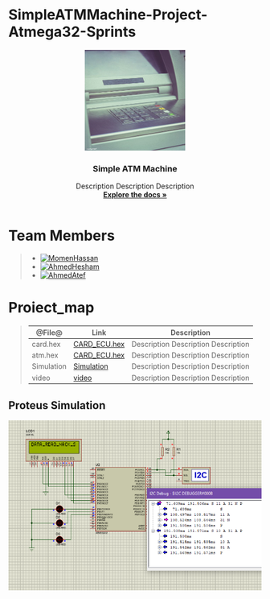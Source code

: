 # SimpleATMMachine-Project-Atmega32-Sprints 
<div align="center">
  <a href="https://github.com/TheGreatEtsh/SimpleATMMachine-Project-Atmega32-Sprints">
    <img src="logo2.jpg" alt="Logo" width="200" height="200">
  </a>
<h3 align="center">Simple ATM Machine</h3>
  <p align="center">
   Description Description Description
    <br />
    <a href="https://github.com/TheGreatEtsh/SimpleATMMachine-Project-Atmega32-Sprints/tree/main/Documents"><strong>Explore the docs »</strong></a>
    <br />
    <br />
  </p>
  </div>
  
# Team Members
>  - [![MomenHassan](https://img.shields.io/static/v1?label=&message=MomenHassan&color=000605&logo=github&logoColor=FFFFFF&labelColor=000605)](https://github.com/ahmedatef1496)
>  - [![AhmedHesham](https://img.shields.io/static/v1?label=&message=AhmedHesham&color=000605&logo=github&logoColor=FFFFFF&labelColor=000605)](https://github.com/ahmedatef1496)
>  - [![AhmedAtef  ](https://img.shields.io/static/v1?label=&message=AhmedAtef&color=000605&logo=github&logoColor=FFFFFF&labelColor=000605)](https://github.com/ahmedatef1496)
   
 # Proiect_map

>| @File@                  | Link                                         | Description                                     |
>| --------------------- | -------------------------------------------- | ----------------------------------------------- |
>| card.hex              | [CARD_ECU.hex]                               | Description Description Description             |
>| atm.hex               | [CARD_ECU.hex]                               | Description Description Description             |
>| Simulation            | [Simulation]                                 | Description Description Description             |
>| video                 | [video]                                      | Description Description Description             |


[CARD_ECU.hex]:(ProteusDesign/CARD.hex)
[CARD_ECU.hex]:(ProteusDesign/ATM.hex)
[Simulation]:(ProteusDesign/CARD.hex)
[video]: https://drive.google.com/file/d/1yPFWNEK8L4eZLI80DzdInBjXKycOUTue/view








## Proteus Simulation
![Proteus Simulation](I2C.PNG)
